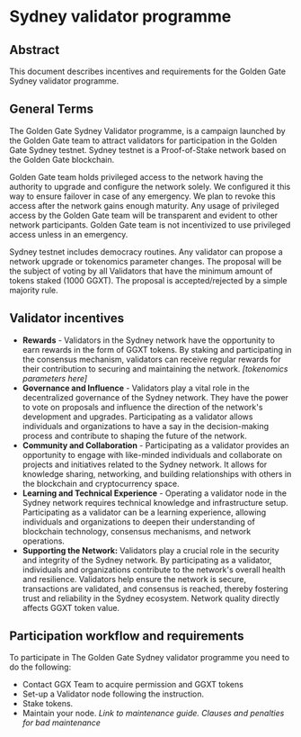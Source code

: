 # Sydney validator programme

## Abstract <a href="#abstract" id="abstract"></a>

This document describes incentives and requirements for the Golden Gate Sydney validator programme.

## General Terms <a href="#general-terms" id="general-terms"></a>

The Golden Gate Sydney Validator programme, is a campaign launched by the Golden Gate team to attract validators for participation in the Golden Gate Sydney testnet. Sydney testnet is a Proof-of-Stake network based on the Golden Gate blockchain.

Golden Gate team holds privileged access to the network having the authority to upgrade and configure the network solely. We configured it this way to ensure failover in case of any emergency. We plan to revoke this access after the network gains enough maturity. Any usage of privileged access by the Golden Gate team will be transparent and evident to other network participants. Golden Gate team is not incentivized to use privileged access unless in an emergency.

Sydney testnet includes democracy routines. Any validator can propose a network upgrade or tokenomics parameter changes. The proposal will be the subject of voting by all Validators that have the minimum amount of tokens staked (1000 GGXT). The proposal is accepted/rejected by a simple majority rule.

## Validator incentives <a href="#validator-incentives" id="validator-incentives"></a>

* **Rewards** - Validators in the Sydney network have the opportunity to earn rewards in the form of GGXT tokens. By staking and participating in the consensus mechanism, validators can receive regular rewards for their contribution to securing and maintaining the network. _\[tokenomics parameters here]_
* **Governance and Influence** - Validators play a vital role in the decentralized governance of the Sydney network. They have the power to vote on proposals and influence the direction of the network's development and upgrades. Participating as a validator allows individuals and organizations to have a say in the decision-making process and contribute to shaping the future of the network.
* **Community and Collaboration** - Participating as a validator provides an opportunity to engage with like-minded individuals and collaborate on projects and initiatives related to the Sydney network. It allows for knowledge sharing, networking, and building relationships with others in the blockchain and cryptocurrency space.
* **Learning and Technical Experience** - Operating a validator node in the Sydney network requires technical knowledge and infrastructure setup. Participating as a validator can be a learning experience, allowing individuals and organizations to deepen their understanding of blockchain technology, consensus mechanisms, and network operations.
* **Supporting the Network:** Validators play a crucial role in the security and integrity of the Sydney network. By participating as a validator, individuals and organizations contribute to the network's overall health and resilience. Validators help ensure the network is secure, transactions are validated, and consensus is reached, thereby fostering trust and reliability in the Sydney ecosystem. Network quality directly affects GGXT token value.

## Participation workflow and requirements <a href="#participation-workflow-and-requirements" id="participation-workflow-and-requirements"></a>

To participate in The Golden Gate Sydney validator programme you need to do the following:

* Contact GGX Team to acquire permission and GGXT tokens
* Set-up a Validator node following the instruction.&#x20;
* Stake tokens.
* Maintain your node. _Link to maintenance guide. Clauses and penalties for bad maintenance_
